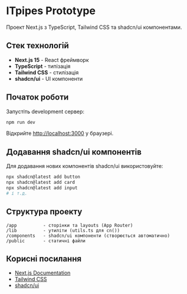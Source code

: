 # ITpipes Prototype

Проект Next.js з TypeScript, Tailwind CSS та shadcn/ui компонентами.

## Стек технологій

- **Next.js 15** - React фреймворк
- **TypeScript** - типізація
- **Tailwind CSS** - стилізація
- **shadcn/ui** - UI компоненти

## Початок роботи

Запустіть development сервер:

```bash
npm run dev
```

Відкрийте [http://localhost:3000](http://localhost:3000) у браузері.

## Додавання shadcn/ui компонентів

Для додавання нових компонентів shadcn/ui використовуйте:

```bash
npx shadcn@latest add button
npx shadcn@latest add card
npx shadcn@latest add input
# і т.д.
```

## Структура проекту

```
/app          - сторінки та layouts (App Router)
/lib          - утиліти (utils.ts для cn())
/components   - shadcn/ui компоненти (створюється автоматично)
/public       - статичні файли
```

## Корисні посилання

- [Next.js Documentation](https://nextjs.org/docs)
- [Tailwind CSS](https://tailwindcss.com/docs)
- [shadcn/ui](https://ui.shadcn.com/)
